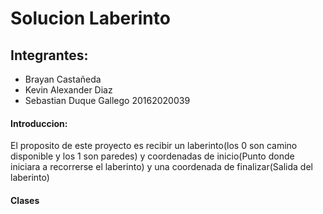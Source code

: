 # Solucion Laberinto

## Integrantes:
  * Brayan Castañeda
  * Kevin Alexander Diaz
  * Sebastian Duque Gallego    20162020039
#### Introduccion:
El proposito de este proyecto es recibir un laberinto(los 0 son camino disponible y los 1 son paredes) y coordenadas de inicio(Punto donde iniciara a recorrerse el laberinto) y una coordenada de finalizar(Salida del laberinto)
#### Clases 
